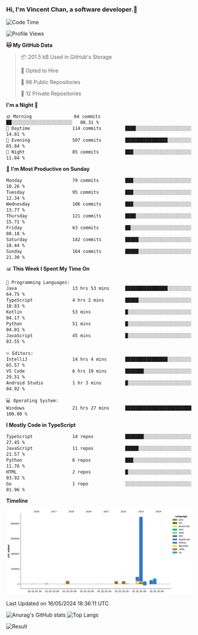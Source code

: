 ### Hi, I'm Vincent Chan, a software developer.👋

<!--
**hkvincent/hkvincent** is a ✨ _special_ ✨ repository because its `README.md` (this file) appears on your GitHub profile.

Here are some ideas to get you started:

- 🔭 I’m currently working on ...
- 🌱 I’m currently learning ...
- 👯 I’m looking to collaborate on ...
- 🤔 I’m looking for help with ...
- 💬 Ask me about ...
- 📫 How to reach me: ...
- 😄 Pronouns: ...
- ⚡ Fun fact: ...
-->
<!--START_SECTION:waka-->
![Code Time](http://img.shields.io/badge/Code%20Time-1%2C150%20hrs%2010%20mins-blue)

![Profile Views](http://img.shields.io/badge/Profile%20Views-0-blue)

**🐱 My GitHub Data** 

> 📦 201.5 kB Used in GitHub's Storage 
 > 
> 💼 Opted to Hire
 > 
> 📜 96 Public Repositories 
 > 
> 🔑 12 Private Repositories 
 > 
**I'm a Night 🦉** 

```text
🌞 Morning                64 commits          ██░░░░░░░░░░░░░░░░░░░░░░░   08.31 % 
🌆 Daytime                114 commits         ████░░░░░░░░░░░░░░░░░░░░░   14.81 % 
🌃 Evening                507 commits         ████████████████░░░░░░░░░   65.84 % 
🌙 Night                  85 commits          ███░░░░░░░░░░░░░░░░░░░░░░   11.04 % 
```
📅 **I'm Most Productive on Sunday** 

```text
Monday                   79 commits          ███░░░░░░░░░░░░░░░░░░░░░░   10.26 % 
Tuesday                  95 commits          ███░░░░░░░░░░░░░░░░░░░░░░   12.34 % 
Wednesday                106 commits         ███░░░░░░░░░░░░░░░░░░░░░░   13.77 % 
Thursday                 121 commits         ████░░░░░░░░░░░░░░░░░░░░░   15.71 % 
Friday                   63 commits          ██░░░░░░░░░░░░░░░░░░░░░░░   08.18 % 
Saturday                 142 commits         █████░░░░░░░░░░░░░░░░░░░░   18.44 % 
Sunday                   164 commits         █████░░░░░░░░░░░░░░░░░░░░   21.30 % 
```


📊 **This Week I Spent My Time On** 

```text
💬 Programming Languages: 
Java                     13 hrs 53 mins      ████████████████░░░░░░░░░   64.75 % 
TypeScript               4 hrs 2 mins        █████░░░░░░░░░░░░░░░░░░░░   18.83 % 
Kotlin                   53 mins             █░░░░░░░░░░░░░░░░░░░░░░░░   04.17 % 
Python                   51 mins             █░░░░░░░░░░░░░░░░░░░░░░░░   04.01 % 
JavaScript               45 mins             █░░░░░░░░░░░░░░░░░░░░░░░░   03.55 % 

🔥 Editors: 
IntelliJ                 14 hrs 4 mins       ████████████████░░░░░░░░░   65.57 % 
VS Code                  6 hrs 19 mins       ███████░░░░░░░░░░░░░░░░░░   29.51 % 
Android Studio           1 hr 3 mins         █░░░░░░░░░░░░░░░░░░░░░░░░   04.92 % 

💻 Operating System: 
Windows                  21 hrs 27 mins      █████████████████████████   100.00 % 
```

**I Mostly Code in TypeScript** 

```text
TypeScript               14 repos            ███████░░░░░░░░░░░░░░░░░░   27.45 % 
JavaScript               11 repos            █████░░░░░░░░░░░░░░░░░░░░   21.57 % 
Python                   6 repos             ███░░░░░░░░░░░░░░░░░░░░░░   11.76 % 
HTML                     2 repos             █░░░░░░░░░░░░░░░░░░░░░░░░   03.92 % 
Go                       1 repo              ░░░░░░░░░░░░░░░░░░░░░░░░░   01.96 % 
```



**Timeline**

![Lines of Code chart](https://raw.githubusercontent.com/hkvincent/hkvincent/main/assets/bar_graph.png)


 Last Updated on 16/05/2024 18:36:11 UTC
<!--END_SECTION:waka-->
![Anurag's GitHub stats](https://github-readme-stats.vercel.app/api?username=hkvincent&rank_icon=github&hide=contribs,prs)
![Top Langs](https://github-readme-stats.vercel.app/api/top-langs/?username=hkvincent&layout=compact)

![Result](https://image-keeper.vincentchan.workers.dev/file/eff033ac20714fe72c62b.png)
